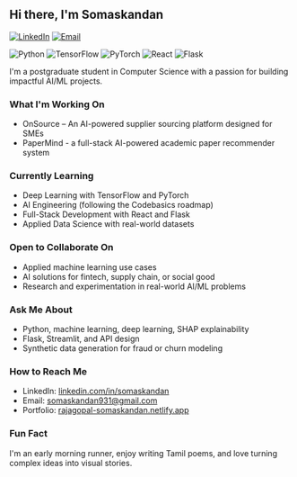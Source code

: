 ## Hi there, I'm Somaskandan

[![LinkedIn](https://img.shields.io/badge/LinkedIn-Somaskandan-blue?logo=linkedin\&logoColor=white)](https://www.linkedin.com/in/somaskandan/) [![Email](https://img.shields.io/badge/Email-somaskandan931@gmail.com-red?logo=gmail\&logoColor=white)](mailto:somaskandan931@gmail.com)

![Python](https://img.shields.io/badge/Python-3670A0?logo=python\&logoColor=white) ![TensorFlow](https://img.shields.io/badge/TensorFlow-FF6F00?logo=tensorflow\&logoColor=white) ![PyTorch](https://img.shields.io/badge/PyTorch-EE4C2C?logo=pytorch\&logoColor=white) ![React](https://img.shields.io/badge/React-61DAFB?logo=react\&logoColor=black) ![Flask](https://img.shields.io/badge/Flask-000000?logo=flask\&logoColor=white)

I'm a postgraduate student in Computer Science with a passion for building impactful AI/ML projects.

### What I'm Working On

* OnSource – An AI-powered supplier sourcing platform designed for SMEs
* PaperMind - a full-stack AI-powered academic paper recommender system

### Currently Learning

* Deep Learning with TensorFlow and PyTorch
* AI Engineering (following the Codebasics roadmap)
* Full-Stack Development with React and Flask
* Applied Data Science with real-world datasets

### Open to Collaborate On

* Applied machine learning use cases
* AI solutions for fintech, supply chain, or social good
* Research and experimentation in real-world AI/ML problems

### Ask Me About

* Python, machine learning, deep learning, SHAP explainability
* Flask, Streamlit, and API design
* Synthetic data generation for fraud or churn modeling

### How to Reach Me

* LinkedIn: [linkedin.com/in/somaskandan](https://www.linkedin.com/in/somaskandan/)
* Email: [somaskandan931@gmail.com](mailto:somaskandan931@gmail.com)
* Portfolio: [rajagopal-somaskandan.netlify.app](https://rajagopal-somaskandan.netlify.app/)

### Fun Fact

I'm an early morning runner, enjoy writing Tamil poems, and love turning complex ideas into visual stories.
